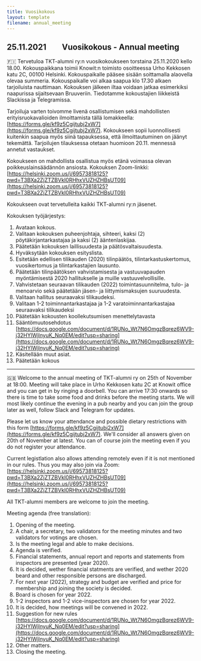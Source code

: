 ```yaml
---
title: Vuosikokous
layout: template
filename: annual_meeting
--- 
```


## **25.11.2021**  Vuosikokous - Annual meeting 

🇫🇮 Tervetuloa TKT-alumni ry:n vuosikokoukseen torstaina 25.11.2020 kello 18.00. 
Kokouspaikkana toimii Knowit:n toimisto osoitteessa Urho Kekkosen katu 2C, 00100 Helsinki. Kokouspaikalle pääsee sisään soittamalla alaovella olevaa summeria. Kokouspaikalle voi alkaa saapua klo 17.30 alkaen tarjoiluista nauttimaan. Kokouksen jälkeen iltaa voidaan jatkaa esimerkiksi naapurissa sijaitsevaan Bruuveriin. Tiedotamme kokoustajien liikkeistä Slackissa ja Telegramissa.

Tarjoiluja varten toivomme livenä osallistumisen sekä mahdollisten erityisruokavalioiden  ilmoittamista tällä lomakkeella: [https://forms.gle/kf9z5Cgijtubj2xW7](https://forms.gle/kf9z5Cgijtubj2xW7). Kokoukseen sopii luonnollisesti kuitenkin saapua myös siinä tapauksessa, että ilmoittautuminen on jäänyt tekemättä. Tarjoilujen tilauksessa otetaan huomioon 20.11. mennessä annetut vastaukset.

Kokoukseen on mahdollista osallistua myös etänä voimassa olevan poikkeuslainsäädännön ansiosta. Kokouksen Zoom-linkki: [https://helsinki.zoom.us/j/69573818125?pwd=T3BXa2ZjZTZBVkI0RHhxVUZHZHBsUT09](https://helsinki.zoom.us/j/69573818125?pwd=T3BXa2ZjZTZBVkI0RHhxVUZHZHBsUT09) 

Kokoukseen ovat tervetulleita kaikki TKT-alumni ry:n jäsenet. 

Kokouksen työjärjestys:

1. Avataan kokous.
2. Valitaan kokouksen puheenjohtaja, sihteeri, kaksi (2) pöytäkirjantarkastajaa ja kaksi (2) ääntenlaskijaa.
3. Päätetään kokouksen laillisuudesta ja päätösvaltaisuudesta.
4. Hyväksytään kokouksen esityslista.
5. Esitetään edellisen tilikauden (2020) tilinpäätös, tilintarkastuskertomus, vuosikertomus ja tilintarkastajien lausunto.
6. Päätetään tilinpäätöksen vahvistamisesta ja vastuuvapauden myöntämisestä 2020 hallitukselle ja muille vastuuvelvollisille.
7. Vahvistetaan seuraavan tilikauden (2022) toimintasuunnitelma, tulo- ja menoarvio sekä päätetään jäsen- ja liittymismaksujen suuruudesta.
8. Valitaan hallitus seuraavaksi tilikaudeksi.
9. Valitaan 1-2 toiminnantarkastajaa ja 1-2 varatoiminnantarkastajaa seuraavaksi tilikaudeksi
10. Päätetään kokousten koollekutsumisen menettelytavasta
11. Sääntömuutosehdotus [https://docs.google.com/document/d/1RUNo_Wt7N6OmgzBqrez6WV9-j32HYlWjlnyuK_Nq0EM/edit?usp=sharing](https://docs.google.com/document/d/1RUNo_Wt7N6OmgzBqrez6WV9-j32HYlWjlnyuK_Nq0EM/edit?usp=sharing)  
12. Käsitellään muut asiat.
13. Päätetään kokous

---

🇬🇧 Welcome to the annual meeting of TKT-alumni ry on 25th of November at 18:00. Meeting will take place in Urho Kekkosen katu 2C at Knowit office and you can get in by ringing a doorbell. You can arrive 17:30 onwards so there is time to take some food and drinks before the meeting starts. We will most likely continue the evening in a pub nearby and you can join the group later as well, follow Slack and Telegram for updates.

Please let us know your attendance and possible dietary restrictions with this form [https://forms.gle/kf9z5Cgijtubj2xW7](https://forms.gle/kf9z5Cgijtubj2xW7). We'll consider all answers given on 20th of November at latest. You can of course join the meeting even if you do not register your attendance.

Current legistlation also allows attending remotely even if it is not mentioned in our rules. Thus you may also join via Zoom: [https://helsinki.zoom.us/j/69573818125?pwd=T3BXa2ZjZTZBVkI0RHhxVUZHZHBsUT09](https://helsinki.zoom.us/j/69573818125?pwd=T3BXa2ZjZTZBVkI0RHhxVUZHZHBsUT09) 

All TKT-alumni members are welcome to join the meeting.

Meeting agenda (free translation):

1. Opening of the meeting.
2. A chair, a secretary, two validators for the meeting minutes and two validators for votings are chosen.
3. Is the meeting legal and able to make decisions.
4. Agenda is verified.
5. Financial statements, annual report and reports and statements from inspectors are presented (year 2020).
6. It is decided, wether financial statments are verified, and wether 2020 beard and other responsible persons are discharged.
7. For next year (2022), strategy and budget are verified and price for membership and joining the society is decided.
8. Board is chosen for year 2022.
9. 1-2 inspectors and 1-2 vice-inspectors are chosen for year 2022.
10. It is decided, how meetings will be convened in 2022.
12. Suggestion for new rules [https://docs.google.com/document/d/1RUNo_Wt7N6OmgzBqrez6WV9-j32HYlWjlnyuK_Nq0EM/edit?usp=sharing](https://docs.google.com/document/d/1RUNo_Wt7N6OmgzBqrez6WV9-j32HYlWjlnyuK_Nq0EM/edit?usp=sharing) 
13. Other matters.
14. Closing the meeting.